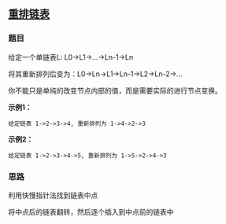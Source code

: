 ## [重排链表](<https://leetcode-cn.com/problems/reorder-list/>)

### 题目

给定一个单链表L: L0->L1->…->Ln-1->Ln

将其重新排列后变为：L0->Ln->L1->Ln-1->L2->Ln-2->...

你不能只是单纯的改变节点内部的值，而是需要实际的进行节点变换。

**示例1：**

~~~
给定链表 1->2->3->4, 重新排列为 1->4->2->3
~~~

**示例2：**

~~~
给定链表 1->2->3->4->5, 重新排列为 1->5->2->4->3
~~~

### 思路

利用快慢指针法找到链表中点

将中点后的链表翻转，然后逐个插入到中点前的链表中